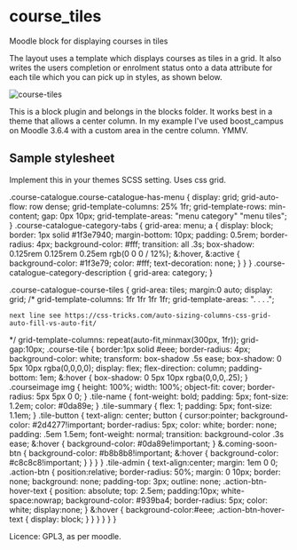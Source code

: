 # course_tiles
Moodle block for displaying courses in tiles

The layout uses a template which displays courses as tiles in a grid. It also writes the users completion or enrolment status onto a data attribute for each tile which you can pick up in styles, as shown below.

![course-tiles](https://i.imgur.com/qoAtWl1.jpg)

This is a block plugin and belongs in the blocks folder. It works best in a theme that allows a center column. In my example I've used boost_campus on Moodle 3.6.4 with a custom area in the centre column. YMMV.

Sample stylesheet
-----------------
Implement this in your themes SCSS setting. Uses css grid.

.course-catalogue.course-catalogue-has-menu {
    display: grid;
    grid-auto-flow: row dense;
    grid-template-columns: 25% 1fr;
    grid-template-rows: min-content;
    gap: 0px 10px;
    grid-template-areas: 
        "menu category"
        "menu tiles";
}
.course-catalogue-category-tabs {
    grid-area: menu;
    a {
        display: block;
        border: 1px solid #1f3e7940;
        margin-bottom: 10px;
        padding: 0.5rem;
        border-radius: 4px;
        background-color: #fff;
        transition: all .3s;
        box-shadow: 0.125rem 0.125rem 0.25em rgb(0 0 0 / 12%);
        &:hover, &:active {
            background-color: #1f3e79;
            color: #fff;
            text-decoration: none;
        }
    }
}
.course-catalogue-category-description {
    grid-area: category;
}


.course-catalogue-course-tiles {
    grid-area: tiles;
	margin:0 auto;
	display: grid;
/*
	grid-template-columns: 1fr 1fr 1fr 1fr;
	grid-template-areas: ". . . .";

	next line see https://css-tricks.com/auto-sizing-columns-css-grid-auto-fill-vs-auto-fit/
*/
	grid-template-columns: repeat(auto-fit,minmax(300px, 1fr));
	grid-gap:10px;
	.course-tile {
		border:1px solid #eee;
		border-radius: 4px;
		background-color: white;
		transform: box-shadow .5s ease;
		box-shadow: 0 5px 10px rgba(0,0,0,0);
		display: flex;
		flex-direction: column;
		padding-bottom: 1em;
		&:hover {
			box-shadow: 0 5px 10px rgba(0,0,0,.25);
		}
		.courseimage img {
			height: 100%;
			width: 100%;
			object-fit: cover;
			border-radius: 5px 5px 0 0;
		}
		.tile-name {
			font-weight: bold;
			padding: 5px;
			font-size: 1.2em;
			color: #0da89e;
		}
		.tile-summary {
			flex: 1;
			padding: 5px;
			font-size: 1.1em;
		}
		.tile-button {
			text-align: center;
			button {
				cursor:pointer;
				background-color: #2d4277!important;
				border-radius: 5px;
				color: white;
				border: none;
				padding: .5em 1.5em;
				font-weight: normal;
				transition: background-color .3s ease;
				&:hover {
					background-color: #0da89e!important;
				}
				&.coming-soon-btn {
					background-color: #b8b8b8!important;
					&:hover {
						background-color: #c8c8c8!important;
					}
				}
			}
		}
		.tile-admin {
			text-align:center;
			margin: 1em 0 0;
			.action-btn {
				position:relative;
				border-radius: 50%;
				margin: 0 10px;
				border: none;
				background: none;
				padding-top: 3px;
				outline: none;
				.action-btn-hover-text {
				    position: absolute;
				    top: 2.5em;
				    padding:10px;
				    white-space:nowrap;
				    background-color: #939ba4;
				    border-radius: 5px;
				    color: white;
				    display:none;
				}
				&:hover {
					background-color:#eee;
					.action-btn-hover-text {
						display: block;
					}
				}
			}
		}
	}
}

Licence: GPL3, as per moodle.
